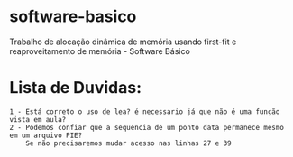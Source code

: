 # software-basico
Trabalho de alocação dinâmica de memória usando first-fit e reaproveitamento de memória - Software Básico


# Lista de Duvidas: 
    1 - Está correto o uso de lea? é necessario já que não é uma função vista em aula?
    2 - Podemos confiar que a sequencia de um ponto data permanece mesmo em um arquivo PIE?
        Se não precisaremos mudar acesso nas linhas 27 e 39